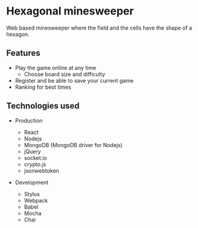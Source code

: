 # Hexagonal minesweeper

Web based minesweeper where the field and the cells have the shape of a hexagon.

## Features

- Play the game online at any time
    - Choose board size and difficulty
- Register and be able to save your current game
- Ranking for best times

## Technologies used

- Production
    - React
    - Nodejs
    - MongoDB (MongoDB driver for Nodejs)
    - jQuery
    - socket.io
    - crypto.js
    - jsonwebtoken

- Development
    - Stylus
    - Webpack
    - Babel
    - Mocha
    - Chai